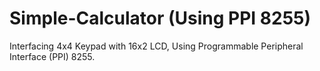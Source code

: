 # Simple-Calculator (Using PPI 8255)
Interfacing 4x4 Keypad with 16x2 LCD, Using Programmable Peripheral Interface (PPI) 8255.
